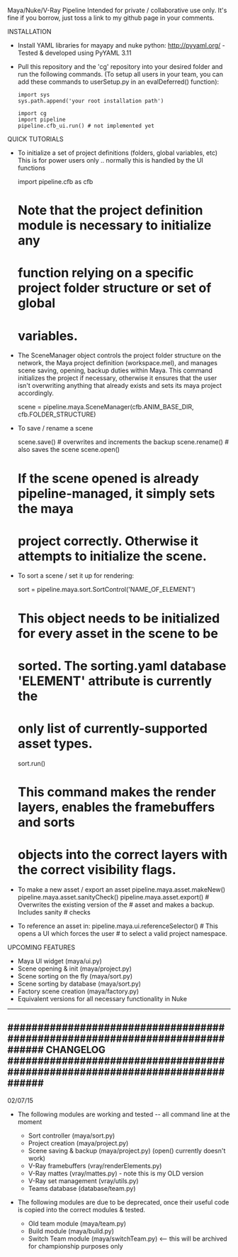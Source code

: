 Maya/Nuke/V-Ray Pipeline
Intended for private / collaborative use only.  It's fine if you borrow, just 
toss a link to my github page in your comments.

INSTALLATION
- Install YAML libraries for mayapy and nuke python:
  http://pyyaml.org/ - Tested & developed using PyYAML 3.11

- Pull this repository and the 'cg' repository into your desired folder
  and run the following commands.  (To setup all users in your team,
  you can add these commands to userSetup.py in an evalDeferred()
  function):

      import sys
      sys.path.append('your root installation path')

      import cg
      import pipeline
      pipeline.cfb_ui.run() # not implemented yet

QUICK TUTORIALS
- To initialize a set of project definitions (folders, global variables, etc)
  This is for power users only .. normally this is handled by the UI functions

    import pipeline.cfb as cfb
    # Note that the project definition module is necessary to initialize any
    # function relying on a specific project folder structure or set of global
    # variables.

- The SceneManager object controls the project folder structure on the network,
the Maya project definition (workspace.mel), and manages scene saving, opening,
backup duties within Maya.  This command initializes the project if necessary,
otherwise it ensures that the user isn't overwriting anything that already exists
and sets its maya project accordingly.
    
    scene = pipeline.maya.SceneManager(cfb.ANIM_BASE_DIR, cfb.FOLDER_STRUCTURE)

- To save / rename a scene

    scene.save() # overwrites and increments the backup
    scene.rename() # also saves the scene
    scene.open()
    # If the scene opened is already pipeline-managed, it simply sets the maya
    # project correctly.  Otherwise it attempts to initialize the scene.

- To sort a scene / set it up for rendering:

    sort = pipeline.maya.sort.SortControl('NAME_OF_ELEMENT')
    # This object needs to be initialized for every asset in the scene to be
    # sorted.  The sorting.yaml database 'ELEMENT' attribute is currently the
    # only list of currently-supported asset types.  

    sort.run() 
    # This command makes the render layers, enables the framebuffers and sorts 
    # objects into the correct layers with the correct visibility flags.


- To make a new asset / export an asset
    pipeline.maya.asset.makeNew()
    pipeline.maya.asset.sanityCheck()
    pipeline.maya.asset.export() # Overwrites the existing version of the
                               # asset and makes a backup. Includes sanity
                               # checks

- To reference an asset in:
    pipeline.maya.ui.referenceSelector() # This opens a UI which forces the user
                                       # to select a valid project namespace.

UPCOMING FEATURES
- Maya UI widget            (maya/ui.py)
- Scene opening & init      (maya/project.py)
- Scene sorting on the fly  (maya/sort.py)
- Scene sorting by database (maya/sort.py)
- Factory scene creation    (maya/factory.py)
- Equivalent versions for all necessary functionality in Nuke

------------------------------------------------------------------------------
##############################################################################
CHANGELOG
##############################################################################
------------------------------------------------------------------------------
02/07/15

- The following modules are working and tested -- all command line at the moment
    - Sort controller       (maya/sort.py)
    - Project creation      (maya/project.py)
    - Scene saving & backup (maya/project.py) (open() currently doesn't work)
    - V-Ray framebuffers    (vray/renderElements.py)
    - V-Ray mattes          (vray/mattes.py) - note this is my OLD version
    - V-Ray set management  (vray/utils.py)
    - Teams database        (database/team.py)


- The following modules are due to be deprecated, once their useful code is
  copied into the correct modules & tested.
    - Old team module       (maya/team.py)
    - Build module          (maya/build.py)
    - Switch Team module    (maya/switchTeam.py) <-- this will be archived for
      championship purposes only

